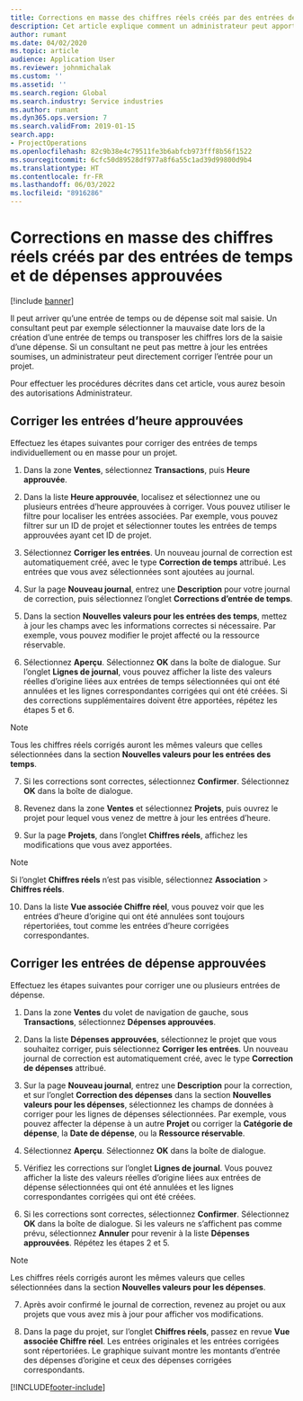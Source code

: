 ```yaml
---
title: Corrections en masse des chiffres réels créés par des entrées de temps et de dépenses approuvées
description: Cet article explique comment un administrateur peut apporter des corrections uniques ou groupées aux entrées de temps ou de dépenses précédemment approuvées si la facturation n’est pas complète.
author: rumant
ms.date: 04/02/2020
ms.topic: article
audience: Application User
ms.reviewer: johnmichalak
ms.custom: ''
ms.assetid: ''
ms.search.region: Global
ms.search.industry: Service industries
ms.author: rumant
ms.dyn365.ops.version: 7
ms.search.validFrom: 2019-01-15
search.app:
- ProjectOperations
ms.openlocfilehash: 82c9b38e4c79511fe3b6abfcb973fff8b56f1522
ms.sourcegitcommit: 6cfc50d89528df977a8f6a55c1ad39d99800d9b4
ms.translationtype: HT
ms.contentlocale: fr-FR
ms.lasthandoff: 06/03/2022
ms.locfileid: "8916286"
---
```

# <a name="bulk-corrections-of-actuals-created-by-approved-time-and-expense-entries"></a>Corrections en masse des chiffres réels créés par des entrées de temps et de dépenses approuvées

[!include [banner](../includes/psa-now-project-operations.md)]

Il peut arriver qu’une entrée de temps ou de dépense soit mal saisie. Un consultant peut par exemple sélectionner la mauvaise date lors de la création d’une entrée de temps ou transposer les chiffres lors de la saisie d’une dépense. Si un consultant ne peut pas mettre à jour les entrées soumises, un administrateur peut directement corriger l’entrée pour un projet.

Pour effectuer les procédures décrites dans cet article, vous aurez besoin des autorisations Administrateur.

## <a name="correct-approved-time-entries"></a>Corriger les entrées d’heure approuvées     

Effectuez les étapes suivantes pour corriger des entrées de temps individuellement ou en masse pour un projet.

1. Dans la zone **Ventes**, sélectionnez **Transactions**, puis **Heure approuvée**. 

2. Dans la liste **Heure approuvée**, localisez et sélectionnez une ou plusieurs entrées d’heure approuvées à corriger. Vous pouvez utiliser le filtre pour localiser les entrées associées. Par exemple, vous pouvez filtrer sur un ID de projet et sélectionner toutes les entrées de temps approuvées ayant cet ID de projet.

3. Sélectionnez **Corriger les entrées**. Un nouveau journal de correction est automatiquement créé, avec le type **Correction de temps** attribué. Les entrées que vous avez sélectionnées sont ajoutées au journal. 

4. Sur la page **Nouveau journal**, entrez une **Description** pour votre journal de correction, puis sélectionnez l’onglet **Corrections d’entrée de temps**.  
5. Dans la section **Nouvelles valeurs pour les entrées des temps**, mettez à jour les champs avec les informations correctes si nécessaire. Par exemple, vous pouvez modifier le projet affecté ou la ressource réservable.

6. Sélectionnez **Aperçu**. Sélectionnez **OK** dans la boîte de dialogue. Sur l’onglet **Lignes de journal**, vous pouvez afficher la liste des valeurs réelles d’origine liées aux entrées de temps sélectionnées qui ont été annulées et les lignes correspondantes corrigées qui ont été créées. Si des corrections supplémentaires doivent être apportées, répétez les étapes 5 et 6. 

> [!NOTE]
> Tous les chiffres réels corrigés auront les mêmes valeurs que celles sélectionnées dans la section **Nouvelles valeurs pour les entrées des temps**.

7. Si les corrections sont correctes, sélectionnez **Confirmer**. Sélectionnez **OK** dans la boîte de dialogue.

8. Revenez dans la zone **Ventes** et sélectionnez **Projets**, puis ouvrez le projet pour lequel vous venez de mettre à jour les entrées d’heure. 

9. Sur la page **Projets**, dans l’onglet **Chiffres réels**, affichez les modifications que vous avez apportées. 

> [!NOTE]
> Si l’onglet **Chiffres réels** n’est pas visible, sélectionnez **Association** > **Chiffres réels**.  

10. Dans la liste **Vue associée Chiffre réel**, vous pouvez voir que les entrées d’heure d’origine qui ont été annulées sont toujours répertoriées, tout comme les entrées d’heure corrigées correspondantes. 


## <a name="correct-approved-expense-entries"></a>Corriger les entrées de dépense approuvées

Effectuez les étapes suivantes pour corriger une ou plusieurs entrées de dépense. 

1. Dans la zone **Ventes** du volet de navigation de gauche, sous **Transactions**, sélectionnez **Dépenses approuvées**.

2. Dans la liste **Dépenses approuvées**, sélectionnez le projet que vous souhaitez corriger, puis sélectionnez **Corriger les entrées**. Un nouveau journal de correction est automatiquement créé, avec le type **Correction de dépenses** attribué. 

3. Sur la page **Nouveau journal**, entrez une **Description** pour la correction, et sur l’onglet **Correction des dépenses** dans la section **Nouvelles valeurs pour les dépenses**, sélectionnez les champs de données à corriger pour les lignes de dépenses sélectionnées. Par exemple, vous pouvez affecter la dépense à un autre **Projet** ou corriger la **Catégorie de dépense**, la **Date de dépense**, ou la **Ressource réservable**.

4. Sélectionnez **Aperçu**. Sélectionnez **OK** dans la boîte de dialogue. 

5. Vérifiez les corrections sur l’onglet **Lignes de journal**. Vous pouvez afficher la liste des valeurs réelles d’origine liées aux entrées de dépense sélectionnées qui ont été annulées et les lignes correspondantes corrigées qui ont été créées.

6. Si les corrections sont correctes, sélectionnez **Confirmer**. Sélectionnez **OK** dans la boîte de dialogue. Si les valeurs ne s’affichent pas comme prévu, sélectionnez **Annuler** pour revenir à la liste **Dépenses approuvées**. Répétez les étapes 2 et 5. 

> [!NOTE]
> Les chiffres réels corrigés auront les mêmes valeurs que celles sélectionnées dans la section **Nouvelles valeurs pour les dépenses**.

7. Après avoir confirmé le journal de correction, revenez au projet ou aux projets que vous avez mis à jour pour afficher vos modifications.  

8. Dans la page du projet, sur l’onglet **Chiffres réels**, passez en revue **Vue associée Chiffre réel**. Les entrées originales et les entrées corrigées sont répertoriées. Le graphique suivant montre les montants d’entrée des dépenses d’origine et ceux des dépenses corrigées correspondants. 


[!INCLUDE[footer-include](../includes/footer-banner.md)]
